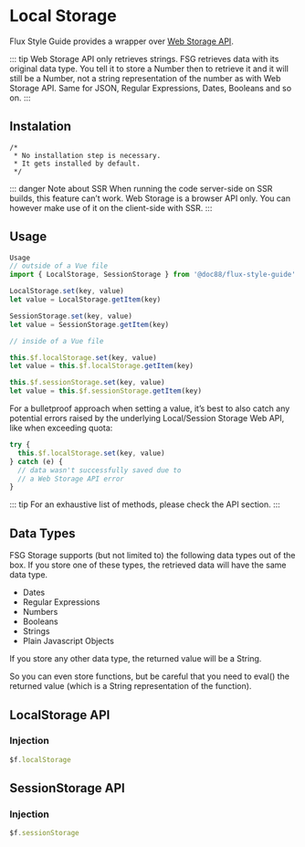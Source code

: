 # Local Storage

Flux Style Guide provides a wrapper over [Web Storage API](https://developer.mozilla.org/en-US/docs/Web/API/Web_Storage_API).

::: tip
Web Storage API only retrieves strings. FSG retrieves data with its original data type. You tell it to store a Number then to retrieve it and it will still be a Number, not a string representation of the number as with Web Storage API. Same for JSON, Regular Expressions, Dates, Booleans and so on.
:::

## Instalation

```
/*
 * No installation step is necessary.
 * It gets installed by default.
 */
```

::: danger Note about SSR
When running the code server-side on SSR builds, this feature can’t work. Web Storage is a browser API only. You can however make use of it on the client-side with SSR.
:::

## Usage

```js
Usage
// outside of a Vue file
import { LocalStorage, SessionStorage } from '@doc88/flux-style-guide'

LocalStorage.set(key, value)
let value = LocalStorage.getItem(key)

SessionStorage.set(key, value)
let value = SessionStorage.getItem(key)
```

```js
// inside of a Vue file

this.$f.localStorage.set(key, value)
let value = this.$f.localStorage.getItem(key)

this.$f.sessionStorage.set(key, value)
let value = this.$f.sessionStorage.getItem(key)
```

For a bulletproof approach when setting a value, it’s best to also catch any potential errors raised by the underlying Local/Session Storage Web API, like when exceeding quota:

```js
try {
  this.$f.localStorage.set(key, value)
} catch (e) {
  // data wasn't successfully saved due to
  // a Web Storage API error
}
```

::: tip
For an exhaustive list of methods, please check the API section.
:::

## Data Types
FSG Storage supports (but not limited to) the following data types out of the box. If you store one of these types, the retrieved data will have the same data type.

- Dates
- Regular Expressions
- Numbers
- Booleans
- Strings
- Plain Javascript Objects

If you store any other data type, the returned value will be a String.

So you can even store functions, but be careful that you need to eval() the returned value (which is a String representation of the function).

## LocalStorage API

### Injection

```js
$f.localStorage
```

## SessionStorage API

### Injection

```js
$f.sessionStorage
```
